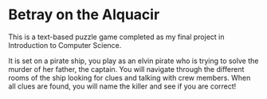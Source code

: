 # Betray on the Alquacir
This is a text-based puzzle game completed as my final project in Introduction to Computer Science. 

It is set on a pirate ship, you play as an elvin pirate who is trying to solve the murder of her father, the captain. 
   You will navigate through the different rooms of the ship looking for clues and talking with crew members. When all clues
   are found, you will name the killer and see if you are correct!
